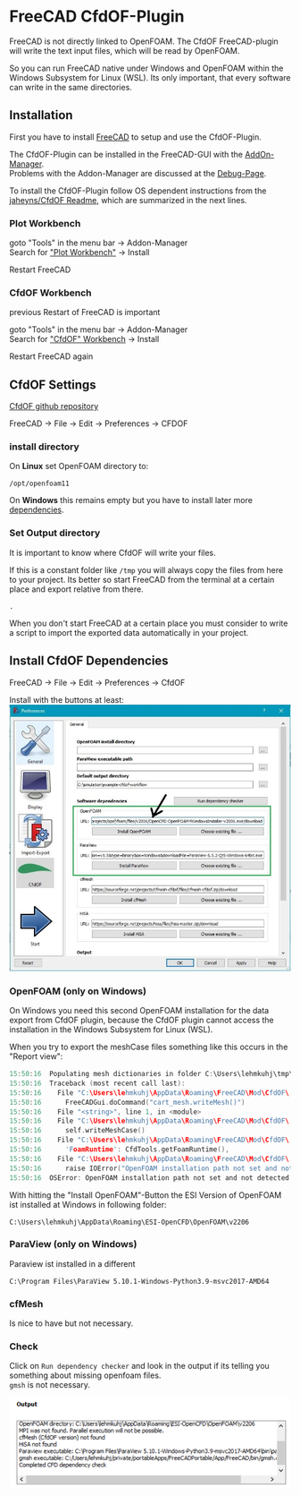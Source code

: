 
FreeCAD CfdOF-Plugin
==============================================================================

FreeCAD is not directly linked to OpenFOAM. 
The CfdOF FreeCAD-plugin will write the text input files, which will be read by OpenFOAM. 

So you can run FreeCAD native under Windows and OpenFOAM within the Windows Subsystem for Linux (WSL). 
Its only important, that every software can write in the same directories.  



Installation
---------------------------------------------------------------------

First you have to install [FreeCAD](freecad.md) to setup and use the CfdOF-Plugin.  

The CfdOF-Plugin can be installed in the FreeCAD-GUI with the [AddOn-Manager](https://wiki.freecadweb.org/Std_AddonMgr).  
Problems with the Addon-Manager are discussed at the [Debug-Page](https://github.com/FreeCAD/FreeCAD-addons).   

To install the CfdOF-Plugin follow OS dependent instructions from the [jaheyns/CfdOF Readme](https://github.com/jaheyns/CfdOF), which are summarized in the next lines.  


### Plot Workbench
goto "Tools" in the menu bar -> Addon-Manager  
Search for ["Plot Workbench"](https://github.com/FreeCAD/freecad.plot) 
-> Install  

Restart FreeCAD  


### CfdOF Workbench
previous Restart of FreeCAD is important  

goto "Tools" in the menu bar -> Addon-Manager  
Search for ["CfdOF" Workbench](https://github.com/jaheyns/CfdOF) 
-> Install  

Restart FreeCAD again  



CfdOF Settings
---------------------------------------------------------------------
[CfdOF github repository](https://github.com/jaheyns/CfdOF)  

FreeCAD -> File -> Edit -> Preferences -> CFDOF


### install directory
On **Linux** set OpenFOAM directory to: 
~~~
/opt/openfoam11
~~~

On **Windows** this remains empty but you have to install later more [dependencies](#openfoam-only-on-windows).  


### Set Output directory 
It is important to know where CfdOF will write your files. 

If this is a constant folder like `/tmp` you will always copy the files from here to your project. 
Its better so start FreeCAD from the terminal at a certain place and export relative from there.  

    .

When you don't start FreeCAD at a certain place you must consider to write a script to import the exported data automatically in your project. 



Install CfdOF Dependencies
---------------------------------------------------------------------
FreeCAD -> File -> Edit -> Preferences -> CfdOF

Install with the buttons at least:  
![](./../resources/cfdof-settings-windows.jpg)


### OpenFOAM (only on Windows)
On Windows you need this second OpenFOAM installation for the data export from CfdOF plugin, because the CfdOF plugin cannot access the installation in the Windows Subsystem for Linux (WSL).  

When you try to export the meshCase files something like this occurs in the "Report view":  
~~~c
15:50:16  Populating mesh dictionaries in folder C:\Users\lehmkuhj\tmp\meshCase
15:50:16  Traceback (most recent call last):
15:50:16    File "C:\Users\lehmkuhj\AppData\Roaming\FreeCAD\Mod\CfdOF\.\CfdOF\Mesh\TaskPanelCfdMesh.py", line 222, in writeMesh
15:50:16      FreeCADGui.doCommand("cart_mesh.writeMesh()")
15:50:16    File "<string>", line 1, in <module>
15:50:16    File "C:\Users\lehmkuhj\AppData\Roaming\FreeCAD\Mod\CfdOF\.\CfdOF\Mesh\CfdMeshTools.py", line 84, in writeMesh
15:50:16      self.writeMeshCase()
15:50:16    File "C:\Users\lehmkuhj\AppData\Roaming\FreeCAD\Mod\CfdOF\.\CfdOF\Mesh\CfdMeshTools.py", line 693, in writeMeshCase
15:50:16      'FoamRuntime': CfdTools.getFoamRuntime(),
15:50:16    File "C:\Users\lehmkuhj\AppData\Roaming\FreeCAD\Mod\CfdOF\.\CfdOF\CfdTools.py", line 584, in getFoamRuntime
15:50:16      raise IOError("OpenFOAM installation path not set and not detected")
15:50:16  OSError: OpenFOAM installation path not set and not detected
~~~

With hitting the "Install OpenFOAM"-Button the ESI Version of OpenFOAM ist installed at Windows in following folder:  

    C:\Users\lehmkuhj\AppData\Roaming\ESI-OpenCFD\OpenFOAM\v2206


### ParaView (only on Windows)
Paraview ist installed in a different 

    C:\Program Files\ParaView 5.10.1-Windows-Python3.9-msvc2017-AMD64


### cfMesh
Is nice to have but not necessary.  


### Check 
Click on `Run dependency checker` and look in the output if its telling you something about missing openfoam files.  
`gmsh` is not necessary. 

![](./../resources/dependency-checker-output.png)
